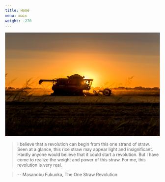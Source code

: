 ```yaml
---
title: Home
menu: main
weight: -270
---
```

 

 ![CA Rice](/img/harvest.jpg)

> I believe that a revolution can begin from this one 
> strand of straw. Seen at a glance, this rice straw may appear 
> light and insignificant. Hardly anyone would believe that it 
> could start a revolution. But I have come to realize the 
> weight and power of this straw. For me, this revolution is 
> very real. 

> -- Masanobu Fukuoka, The One Straw Revolution

